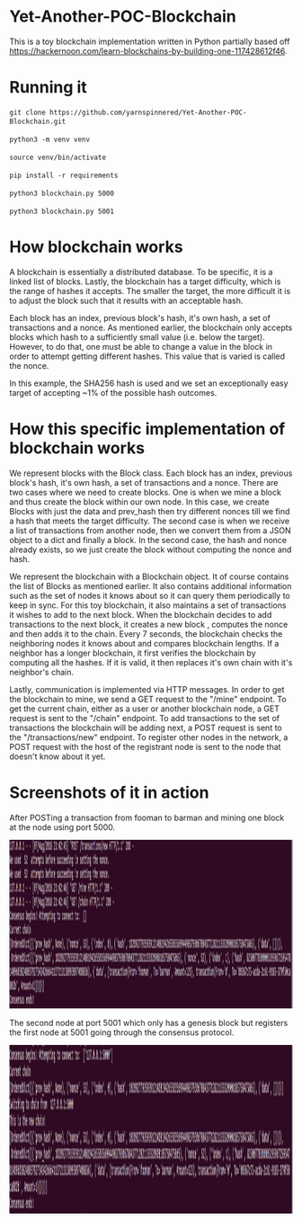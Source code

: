 # Yet-Another-POC-Blockchain

This is a toy blockchain implementation written in Python partially based off https://hackernoon.com/learn-blockchains-by-building-one-117428612f46.

# Running it
````
git clone https://github.com/yarnspinnered/Yet-Another-POC-Blockchain.git

python3 -m venv venv

source venv/bin/activate

pip install -r requirements

python3 blockchain.py 5000

python3 blockchain.py 5001
````
# How blockchain works
A blockchain is essentially a distributed database.
To be specific, it is a linked list of blocks.
Lastly, the blockchain has a target difficulty, which is the range of hashes it accepts.
The smaller the target, the more difficult it is to adjust the block such that it results with an acceptable hash.

Each block has an index, previous block's hash, it's own hash, a set of transactions and a nonce.
As mentioned earlier, the blockchain only accepts blocks which hash to a sufficiently small value (i.e. below the target).
However, to do that, one must be able to change a value in the block in order to attempt getting different hashes.
This value that is varied is called the nonce. 

In this example, the SHA256 hash is used and we set an exceptionally easy target of accepting ~1% of the possible hash outcomes.

# How this specific implementation of blockchain works
We represent blocks with the Block class. 
Each block has an index, previous block's hash, it's own hash, a set of transactions and a nonce.
There are two cases where we need to create blocks. One is when we mine a block and thus create the block within our own node. 
In this case, we create Blocks with just the data and prev_hash then try different nonces till we find a hash that meets the target difficulty.
The second case is when we receive a list of transactions from another node, then we convert them from a JSON object to a dict and finally a block.
In the second case, the hash and nonce already exists, so we just create the block without computing the nonce and hash.

We represent the blockchain with a Blockchain object. It of course contains the list of Blocks as mentioned earlier.
It also contains additional information such as the set of nodes it knows about so it can query them periodically to keep in sync.
For this toy blockchain, it also maintains a set of transactions it wishes to add to the next block.
When the blockchain decides to add transactions to the next block, it creates a new block , computes the nonce and then adds it to the chain.
Every 7 seconds, the blockchain checks the neighboring nodes it knows about and compares blockchain lengths.
If a neighbor has a longer blockchain, it first verifies the blockchain by computing all the hashes.
If it is valid, it then replaces it's own chain with it's neighbor's chain.

Lastly, communication is implemented via HTTP messages. 
In order to get the blockchain to mine, we send a GET request to the "/mine" endpoint.
To get the current chain, either as a user or another blockchain node, a GET request is sent to the "/chain" endpoint.
To add transactions to the set of transactions the blockchain will be adding next, a POST request is sent to the "/transactions/new" endpoint.
To register other nodes in the network, a POST request with the host of the registrant node is sent to the node that doesn't know about it yet.

# Screenshots of it in action

After POSTing a transaction from fooman to barman and mining one block at the node using port 5000.

<a href="url"><img src="https://github.com/yarnspinnered/Yet-Another-POC-Blockchain/blob/master/Initial.png" height="300" width="900" ></a>

The second node at port 5001 which only has a genesis block but registers the first node at 5001 going through the consensus protocol.

<a href="url"><img src="https://github.com/yarnspinnered/Yet-Another-POC-Blockchain/blob/master/switching-chains.png" height="300" width="900" ></a>
